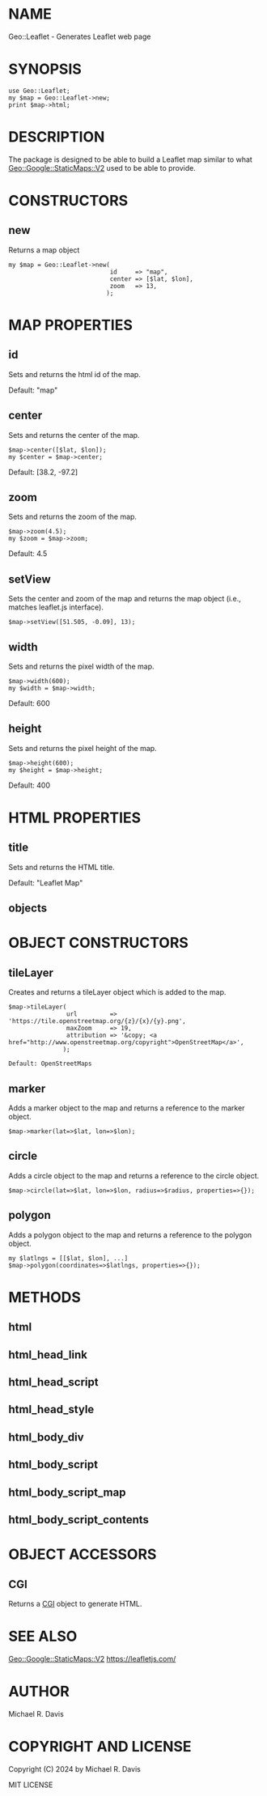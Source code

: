 # NAME

Geo::Leaflet - Generates Leaflet web page

# SYNOPSIS

    use Geo::Leaflet;
    my $map = Geo::Leaflet->new;
    print $map->html;

# DESCRIPTION

The package is designed to be able to build a Leaflet map similar to what [Geo::Google::StaticMaps::V2](https://metacpan.org/pod/Geo::Google::StaticMaps::V2) used to be able to provide.

# CONSTRUCTORS

## new

Returns a map object

    my $map = Geo::Leaflet->new(
                                id     => "map",
                                center => [$lat, $lon],
                                zoom   => 13,
                               );

# MAP PROPERTIES

## id

Sets and returns the html id of the map.

Default: "map"

## center

Sets and returns the center of the map.

    $map->center([$lat, $lon]);
    my $center = $map->center;

Default: \[38.2, -97.2\]

## zoom

Sets and returns the zoom of the map.

    $map->zoom(4.5);
    my $zoom = $map->zoom;

Default: 4.5

## setView

Sets the center and zoom of the map and returns the map object (i.e., matches leaflet.js interface).

    $map->setView([51.505, -0.09], 13);

## width

Sets and returns the pixel width of the map.

    $map->width(600);
    my $width = $map->width;

Default: 600

## height

Sets and returns the pixel height of the map.

    $map->height(600);
    my $height = $map->height;

Default: 400

# HTML PROPERTIES

## title

Sets and returns the HTML title.

Default: "Leaflet Map"

## objects

# OBJECT CONSTRUCTORS

## tileLayer

Creates and returns a tileLayer object which is added to the map.

    $map->tileLayer(
                    url         => 'https://tile.openstreetmap.org/{z}/{x}/{y}.png',
                    maxZoom     => 19,
                    attribution => '&copy; <a href="http://www.openstreetmap.org/copyright">OpenStreetMap</a>',
                   );

    Default: OpenStreetMaps

## marker

Adds a marker object to the map and returns a reference to the marker object.

    $map->marker(lat=>$lat, lon=>$lon);

## circle

Adds a circle object to the map and returns a reference to the circle object.

    $map->circle(lat=>$lat, lon=>$lon, radius=>$radius, properties=>{});

## polygon

Adds a polygon object to the map and returns a reference to the polygon object.

    my $latlngs = [[$lat, $lon], ...]
    $map->polygon(coordinates=>$latlngs, properties=>{});

# METHODS

## html

## html\_head\_link

## html\_head\_script

## html\_head\_style

## html\_body\_div

## html\_body\_script

## html\_body\_script\_map

## html\_body\_script\_contents

# OBJECT ACCESSORS

## CGI

Returns a [CGI](https://metacpan.org/pod/CGI) object to generate HTML.

# SEE ALSO

[Geo::Google::StaticMaps::V2](https://metacpan.org/pod/Geo::Google::StaticMaps::V2)
https://leafletjs.com/

# AUTHOR

Michael R. Davis

# COPYRIGHT AND LICENSE

Copyright (C) 2024 by Michael R. Davis

MIT LICENSE
